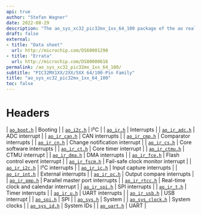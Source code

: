 ```yaml
---
api: true
author: "Stefan Wagner"
date: 2022-08-29
description: "The ao_sys_xc32_pic32mx_1xx_64_100 package of the ao real-time operating system."
draft: false
external:
- title: "Data sheet"
  url: http://microchip.com/DS60001290
- title: "Errata"
  url: http://microchip.com/DS80000616
permalink: /ao_sys_xc32_pic32mx_1xx_64_100/ 
subtitle: "PIC32MX1XX/2XX/5XX 64/100-Pin Family"
title: "ao_sys_xc32_pic32mx_1xx_64_100"
toc: false
---
```


# Headers

| [`ao_boot.h`](ao_boot.h.md) | Booting |
| [`ao_i2c.h`](ao_i2c.h.md) | I²C |
| [`ao_ir.h`](ao_ir.h.md) | Interrupts |
| [`ao_ir_adc.h`](ao_ir_adc.h.md) | ADC interrupt |
| [`ao_ir_can.h`](ao_ir_can.h.md) | CAN interrupts |
| [`ao_ir_cmp.h`](ao_ir_cmp.h.md) | Comparator interrupts |
| [`ao_ir_cn.h`](ao_ir_cn.h.md) | Change notification interrupt |
| [`ao_ir_cs.h`](ao_ir_cs.h.md) | Core software interrupts |
| [`ao_ir_ct.h`](ao_ir_ct.h.md) | Core timer interrupt |
| [`ao_ir_ctmu.h`](ao_ir_ctmu.h.md) | CTMU interrupt |
| [`ao_ir_dma.h`](ao_ir_dma.h.md) | DMA interrupts |
| [`ao_ir_fce.h`](ao_ir_fce.h.md) | Flash control event interrupt |
| [`ao_ir_fscm.h`](ao_ir_fscm.h.md) | Fail-safe clock monitor interrupt |
| [`ao_ir_i2c.h`](ao_ir_i2c.h.md) | I²C interrupts |
| [`ao_ir_ic.h`](ao_ir_ic.h.md) | Input capture interrupts |
| [`ao_ir_int.h`](ao_ir_int.h.md) | External interrupts |
| [`ao_ir_oc.h`](ao_ir_oc.h.md) | Output compare interrupts |
| [`ao_ir_pmp.h`](ao_ir_pmp.h.md) | Parallel master port interrupts |
| [`ao_ir_rtcc.h`](ao_ir_rtcc.h.md) | Real-time clock and calendar interrupt |
| [`ao_ir_spi.h`](ao_ir_spi.h.md) | SPI interrupts |
| [`ao_ir_t.h`](ao_ir_t.h.md) | Timer interrupts |
| [`ao_ir_u.h`](ao_ir_u.h.md) | UART interrupts |
| [`ao_ir_usb.h`](ao_ir_usb.h.md) | USB interrupt |
| [`ao_spi.h`](ao_spi.h.md) | SPI |
| [`ao_sys.h`](ao_sys.h.md) | System |
| [`ao_sys_clock.h`](ao_sys_clock.h.md) | System clocks |
| [`ao_sys_id.h`](ao_sys_id.h.md) | System IDs |
| [`ao_uart.h`](ao_uart.h.md) | UART |
